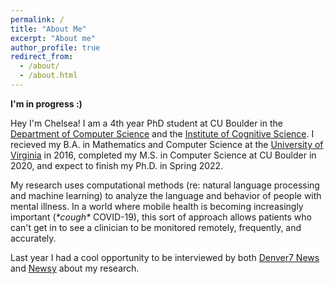 ```yaml
---
permalink: /
title: "About Me"
excerpt: "About me"
author_profile: true
redirect_from: 
  - /about/
  - /about.html
---
```


**I'm in progress :)**

Hey I'm Chelsea! I am a 4th year PhD student at CU Boulder in the [Department of Computer Science](https://www.colorado.edu/cs/) and the [Institute of Cognitive Science](https://www.colorado.edu/ics/). I recieved my B.A. in Mathematics and Computer Science at the [University of Virginia](https://www.virginia.edu/) in 2016, completed my M.S. in Computer Science at CU Boulder in 2020, and expect to finish my Ph.D. in Spring 2022.

My research uses computational methods (re: natural language processing and machine learning) to analyze the language and behavior of people with mental illness. In a world where mobile health is becoming increasingly important (*\*cough\** COVID-19), this sort of approach allows patients who can't get in to see a clinician to be monitored remotely, frequently, and accurately. 

Last year I had a cool opportunity to be interviewed by both [Denver7 News](https://www.thedenverchannel.com/news/local-news/cu-boulder-artificial-intelligence-app-could-change-the-way-mental-illness-is-diagnosed) and [Newsy](https://www.newsy.com/stories/how-an-ai-phone-app-could-help-patients-with-schizophrenia/) about my research.




